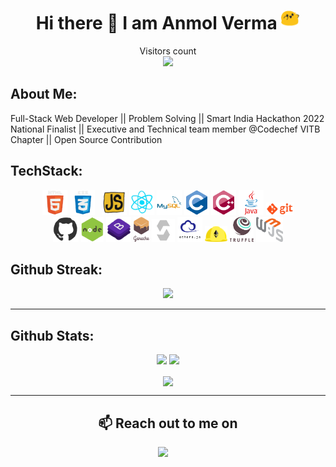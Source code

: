 <h1 align="center">Hi there 👋 I am  Anmol Verma  <img src="https://raw.githubusercontent.com/AnmolVerma404/AnmolVerma404/main/gif/happy.gif" width="30"/></h1>
<p align="center"> 
  Visitors count<br>
  <img src="https://profile-counter.glitch.me/AnmolVerma404/count.svg" />
</p>

## **About Me:**

Full-Stack Web Developer || Problem Solving || Smart India Hackathon 2022 National Finalist || Executive and Technical team member @Codechef VITB Chapter || Open Source Contribution

## **TechStack:**

<p align="center">
<code><img height="40" src="https://raw.githubusercontent.com/AnmolVerma404/AnmolVerma404/main/gif/html.webp"></code>
<code><img height="40" src="https://raw.githubusercontent.com/AnmolVerma404/AnmolVerma404/main/gif/css.webp"></code>
<code> <img src="https://raw.githubusercontent.com/AnmolVerma404/AnmolVerma404/main/gif/js.webp" height="40"></code>
<code><img height="40" src="https://raw.githubusercontent.com/AnmolVerma404/AnmolVerma404/main/gif/react.webp"></code>
<code><img height="40" src="https://raw.githubusercontent.com/AnmolVerma404/AnmolVerma404/57349ace8ef179db36676b6c893c209311d4fd6d/svg/mysql.svg"></code>
<code><img height="40" src="https://raw.githubusercontent.com/AnmolVerma404/AnmolVerma404/57349ace8ef179db36676b6c893c209311d4fd6d/svg/c.svg"></code>
<code><img height="40" src="https://raw.githubusercontent.com/AnmolVerma404/AnmolVerma404/57349ace8ef179db36676b6c893c209311d4fd6d/svg/cpp.svg"></code>
<code><img height="40" src="https://raw.githubusercontent.com/AnmolVerma404/AnmolVerma404/57349ace8ef179db36676b6c893c209311d4fd6d/svg/java.svg"></code>
<code><img height="20" src="https://raw.githubusercontent.com/AnmolVerma404/AnmolVerma404/main/gif/git.webp"></code>
<br>
<code><img height="40" src="https://raw.githubusercontent.com/AnmolVerma404/AnmolVerma404/main/gif/github.webp"></code>
<code><img height="40" src="https://raw.githubusercontent.com/AnmolVerma404/AnmolVerma404/main/gif/nodejs.webp"></code>
<code><img height="40" src="https://raw.githubusercontent.com/AnmolVerma404/AnmolVerma404/main/gif/bootstrap.webp"></code>
<code><img height="40" src="https://raw.githubusercontent.com/AnmolVerma404/AnmolVerma404/57349ace8ef179db36676b6c893c209311d4fd6d/svg/ganache.svg"></code>
<code><img height="37" src="https://raw.githubusercontent.com/AnmolVerma404/AnmolVerma404/main/image/solidity.png"></code>
<code><img height="40" src="https://raw.githubusercontent.com/AnmolVerma404/AnmolVerma404/main/image/ethersjs.png"></code>
<code><img height="25" src="https://raw.githubusercontent.com/AnmolVerma404/AnmolVerma404/main/image/hardhat.png"></code>
<code><img height="40" src="https://raw.githubusercontent.com/AnmolVerma404/AnmolVerma404/main/image/truffle.png"></code>
<code><img height="40" src="https://raw.githubusercontent.com/AnmolVerma404/AnmolVerma404/main/image/web3.png"></code>
</p>

## **Github Streak:**

<p align = "center">
  <img src = "https://github-readme-streak-stats.herokuapp.com/?user=AnmolVerma404&line_height=40&theme=dark">
</p>

---

## **Github Stats:**

<p align="center">
  
  <img src="https://github-readme-stats.vercel.app/api?username=AnmolVerma404&hide=stars&show_icons=true&line_height=48&theme=dark">
  <img src="https://github-readme-stats.vercel.app/api/top-langs/?username=AnmolVerma404&count_private=true&line_height=40&theme=dark">

</p>
<p align = "center">
  <img src = "https://activity-graph.herokuapp.com/graph?username=AnmolVerma404&theme=react-dark" align = "center">
</p>

---

 <h2 align="center">📫 Reach out to me on</h2>
<p align="center">
    <a target="_blank"href="https://www.linkedin.com/in/anmol-verma-205182205/"><img src="https://img.shields.io/badge/linkedin-%230077B5.svg?&style=for-the-badge&logo=linkedin&logoColor=white" /></a>&nbsp;&nbsp;&nbsp;&nbsp;
</p>


